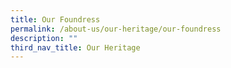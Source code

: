 ```yaml
---
title: Our Foundress
permalink: /about-us/our-heritage/our-foundress
description: ""
third_nav_title: Our Heritage
---
```

